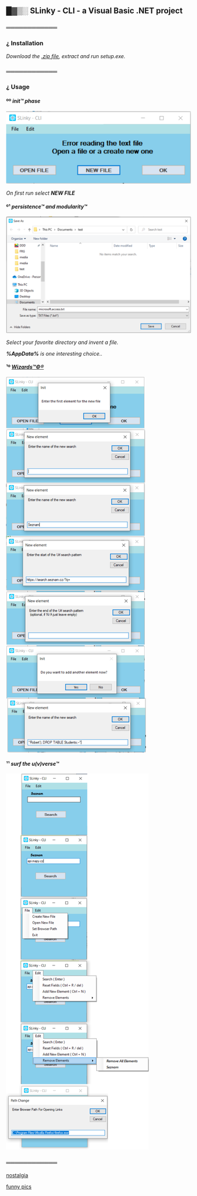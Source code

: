 ## █▓▒░ SLinky - CLI - a Visual Basic .NET project

### ════════════

### ¿ Installation

_Download the [.zip file](https://github.com/KayserSoze42/extend.io/releases/tag/0.0.1-slinky-cli), extract and run setup.exe._

### ════════════

### ¿ Usage

#### ºº ___init™__ phase_

![init](https://github.com/KayserSoze42/ink/blob/main/src/main/java/ink/oxiemoron/lol/extend.io/src/donNyet/SLinky%20-%20CLI/1.png?raw=true)

_On first run select **NEW FILE**_

#### º¹ _persistence™ and modularity™_

![init](https://github.com/KayserSoze42/ink/blob/main/src/main/java/ink/oxiemoron/lol/extend.io/src/donNyet/SLinky%20-%20CLI/2.png?raw=true)

_Select your favorite directory and invent a file._

_**%AppData%** is one interesting choice.._

#### ¹º [_Wizards™©®_](https://learn.microsoft.com/en-us/previous-versions/windows/desktop/bb246410(v=vs.85))

![init](https://github.com/KayserSoze42/ink/blob/main/src/main/java/ink/oxiemoron/lol/extend.io/src/donNyet/SLinky%20-%20CLI/3.png?raw=true)

#### ¹¹ _surf the u(ν)verse™_

![init](https://github.com/KayserSoze42/ink/blob/main/src/main/java/ink/oxiemoron/lol/extend.io/src/donNyet/SLinky%20-%20CLI/4.png?raw=true)

### ════════════

[nostalgia](https://winworldpc.com/product/microsoft-visual-bas/50)

[funny pics](https://en.wikipedia.org/wiki/Visual_Basic_(classic))
